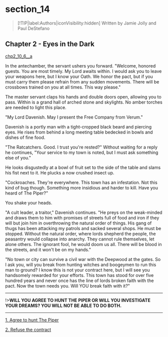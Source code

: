 
# section_14

>[!TIP|label:Authors|iconVisibility:hidden]
>Written by Jamie Jolly and Paul DeStefano

## Chapter 2 - Eyes in the Dark

[chp2_10_6__a](../../decomp/app/src/main/res/raw/chp2_10_6__a.mp3 ':include :type=audio')

In the antechamber, the servant ushers you forward. "Welcome, honored guests. You are most timely. My Lord awaits within. I would ask you to leave your weapons here, but I know your Oath. We honor the pact, but if you must carry them please refrain from any sudden movements. There will be crossbows trained on you at all times. This way please."

The master servant claps his hands and double doors open, allowing you to pass. Within is a grand hall of arched stone and skylights. No amber torches are needed to light this place.

"My Lord Davenish. May I present the Free Company from Verum."

Davenish is a portly man with a tight-cropped black beard and piercing eyes. He rises from behind a long meeting table bedecked in bowls and dishes of fine food.

"The Ratcatchers. Good. I trust you're rested?" Without waiting for a reply he continues, "Your service to my town is noted, but I must ask something else of you."

He looks disgustedly at a bowl of fruit set to the side of the table and slams his fist next to it. He plucks a now crushed insect up.

"Cockroaches. They're everywhere. This town has an infestation. Not this kind of bug though. Something more insidious and harder to kill. Have you heard of The Piper?"

You shake your heads.

"A cult leader, a traitor," Davenish continues. "He preys on the weak-minded and draws them to him with promises of streets full of food and iron if they will but join him in overthrowing the natural order of things. His gang of thugs has been attacking my patrols and sacked several shops. He must be stopped. Without the natural order, where lords shepherd the people, the peasantry would collapse into anarchy. They cannot rule themselves, let alone others. The ignorant fool, he would doom us all. There will be blood in the streets, and it won't be on my hands."

"No town or city can survive a civil war with the Deepwood at the gates. So I ask you, will you break from hunting witches and boogeymen to run this man to ground? I know this is not your contract here, but I will see you handsomely rewarded for your efforts. This town has stood for over five hundred years and never once has the line of lords broken faith with the pact. Now the town needs you. Will YOU break faith with it?"

---

!>**WILL YOU AGREE TO HUNT THE PIPER OR WILL YOU INVESTIGATE YOUR DREAMS?  YOU WILL NOT BE ABLE TO DO BOTH.** 

---

[1. Agree to hunt The Piper](output/chapter2/section_22.md)

[2. Refuse the contract](output/chapter2/section_52.md)


